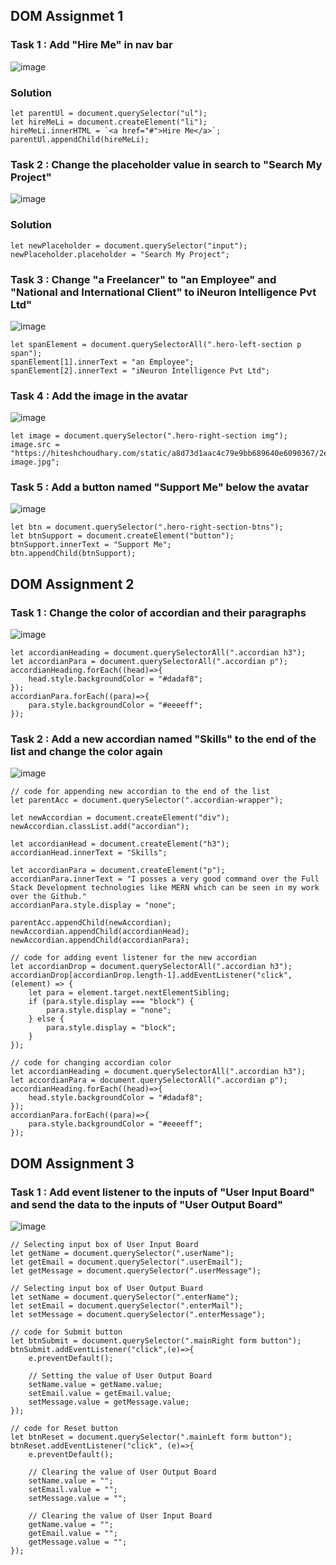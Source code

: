 ## DOM Assignmet 1

### Task 1 : Add "Hire Me" in nav bar

![image](https://user-images.githubusercontent.com/48837703/215449066-347e1572-0fe4-4efb-a024-366618a3a591.png)

### Solution

```
let parentUl = document.querySelector("ul");
let hireMeLi = document.createElement("li");
hireMeLi.innerHTML = `<a href="#">Hire Me</a>`;
parentUl.appendChild(hireMeLi);
```

### Task 2 : Change the placeholder value in search to "Search My Project"

![image](https://user-images.githubusercontent.com/48837703/215451474-e71ce622-4dc5-4c41-8f0b-e54d035a094b.png)

### Solution

```
let newPlaceholder = document.querySelector("input");
newPlaceholder.placeholder = "Search My Project";
```

### Task 3 : Change "a Freelancer" to "an Employee" and "National and International Client" to iNeuron Intelligence Pvt Ltd"

![image](https://user-images.githubusercontent.com/48837703/215527128-a8b9ce1f-9fa5-4f46-8d69-8d7d67b196fd.png)

```
let spanElement = document.querySelectorAll(".hero-left-section p span");
spanElement[1].innerText = "an Employee";
spanElement[2].innerText = "iNeuron Intelligence Pvt Ltd";
```

### Task 4 : Add the image in the avatar

![image](https://user-images.githubusercontent.com/48837703/215529728-a26d78f5-da9d-4a84-b4b7-cced4cb64bb5.png)

```
let image = document.querySelector(".hero-right-section img");
image.src = "https://hiteshchoudhary.com/static/a8d73d1aac4c79e9bb689640e6090367/2eaab/person-image.jpg";
```

### Task 5 : Add a button named "Support Me" below the avatar

![image](https://user-images.githubusercontent.com/48837703/215531933-e9e4fc68-9161-4124-8cbf-94dbcf4f782d.png)

```
let btn = document.querySelector(".hero-right-section-btns");
let btnSupport = document.createElement("button");
btnSupport.innerText = "Support Me";
btn.appendChild(btnSupport);
```

## DOM Assignment 2

### Task 1 : Change the color of accordian and their paragraphs

![image](https://user-images.githubusercontent.com/48837703/215551263-1b8a8286-6a6e-4b0a-99a1-8d5e3be21419.png)

```
let accordianHeading = document.querySelectorAll(".accordian h3");
let accordianPara = document.querySelectorAll(".accordian p");
accordianHeading.forEach((head)=>{
    head.style.backgroundColor = "#dadaf8";
});
accordianPara.forEach((para)=>{
    para.style.backgroundColor = "#eeeeff";
});
```

### Task 2 : Add a new accordian named "Skills" to the end of the list and change the color again

![image](https://user-images.githubusercontent.com/48837703/215706443-20efaf4f-c6c3-4372-81f8-8ecbd2cbc112.png)

```
// code for appending new accordian to the end of the list
let parentAcc = document.querySelector(".accordian-wrapper");

let newAccordian = document.createElement("div");
newAccordian.classList.add("accordian");

let accordianHead = document.createElement("h3");
accordianHead.innerText = "Skills";

let accordianPara = document.createElement("p");
accordianPara.innerText = "I posses a very good command over the Full Stack Development technologies like MERN which can be seen in my work over the Github."
accordianPara.style.display = "none";

parentAcc.appendChild(newAccordian);
newAccordian.appendChild(accordianHead);
newAccordian.appendChild(accordianPara);

// code for adding event listener for the new accordian
let accordianDrop = document.querySelectorAll(".accordian h3");
accordianDrop[accordianDrop.length-1].addEventListener("click", (element) => {
    let para = element.target.nextElementSibling;
    if (para.style.display === "block") {
        para.style.display = "none";
    } else {
        para.style.display = "block";
    }
});

// code for changing accordian color
let accordianHeading = document.querySelectorAll(".accordian h3");
let accordianPara = document.querySelectorAll(".accordian p");
accordianHeading.forEach((head)=>{
    head.style.backgroundColor = "#dadaf8";
});
accordianPara.forEach((para)=>{
    para.style.backgroundColor = "#eeeeff";
});
```

## DOM Assignment 3

### Task 1 : Add event listener to the inputs of "User Input Board" and send the data to the inputs of "User Output Board"

![image](https://user-images.githubusercontent.com/48837703/215722534-1a522e56-ae6b-4a70-ba8a-9f2b09d3e6ef.png)

```
// Selecting input box of User Input Board
let getName = document.querySelector(".userName");
let getEmail = document.querySelector(".userEmail");
let getMessage = document.querySelector(".userMessage");

// Selecting input box of User Output Buard
let setName = document.querySelector(".enterName");
let setEmail = document.querySelector(".enterMail");
let setMessage = document.querySelector(".enterMessage");

// code for Submit button
let btnSubmit = document.querySelector(".mainRight form button");
btnSubmit.addEventListener("click",(e)=>{
    e.preventDefault();

    // Setting the value of User Output Board
    setName.value = getName.value;
    setEmail.value = getEmail.value;
    setMessage.value = getMessage.value;
});

// code for Reset button
let btnReset = document.querySelector(".mainLeft form button");
btnReset.addEventListener("click", (e)=>{
    e.preventDefault();

    // Clearing the value of User Output Board
    setName.value = "";
    setEmail.value = "";
    setMessage.value = "";

    // Clearing the value of User Input Board
    getName.value = "";
    getEmail.value = "";
    getMessage.value = "";
});
```
